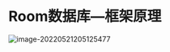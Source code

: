 # Room数据库—框架原理



![image-20220521205125477](http://qike.hilary.top/uPic/image-20220521205125477.png)